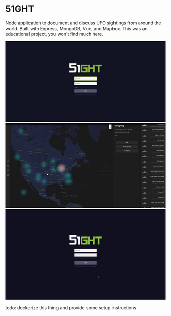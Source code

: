 # 51GHT

Node application to document and discuss UFO sightings from around the world. Built with Express, MongoDB, Vue, and Mapbox. This was an educational project, you won't find much here.

![img1](./demo/1.png)
![img2](./demo/2.png)
![gif](./demo/3.gif)

todo: dockerize this thing and provide some setup instructions

